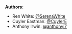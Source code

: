 **Authors:**
- Ren White: [@SerenaWhite](https://github.com/SerenaWhite)
- Cuyler Eastman: [@CuylerE](https://github.com/CuylerE)
- Anthony Irwin: [@anthonyi7](https://github.com/anthonyi7)
